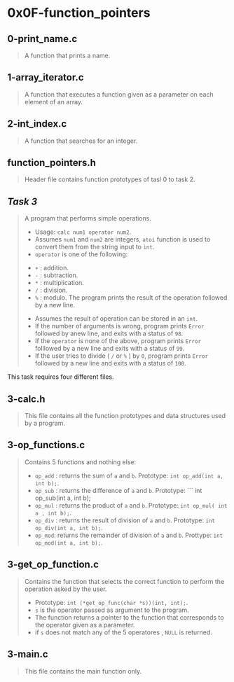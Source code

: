 # 0x0F-function_pointers

## 0-print_name.c
> A function that prints a name.
## 1-array_iterator.c
> A function that executes a function given as a parameter on each element of an array.
## 2-int_index.c
> A function that searches for an integer.
## function_pointers.h
> Header file contains function prototypes of tasl 0 to task 2.
## *Task 3*
> A program that performs simple operations.
> - Usage: ``` calc num1 operator num2 ```.
> - Assumes ``` num1 ``` and ``` num2 ``` are integers, ``` atoi ``` function is used to convert them from the string input to ``` int ```.
> - ``` operator ``` is one of the following:
> * ``` + ``` : addition.
> * ``` - ``` : subtraction.
> * ``` * ``` : multiplication.
> * ``` / ``` : division.
> * ``` % ``` : modulo.
> The program prints the result of the operation followed by a new line.
> - Assumes the result of operation can be stored in an ``` int ```.
> - If the number of arguments is wrong, program prints ``` Error ``` followed by anew line, and exits with a status of ``` 98 ```.
> - If the ``` operator ``` is none of the above, program prints ``` Error ``` folllowed by a new line and exits with a status of ``` 99 ```.
> - If the user tries to divide ( ``` / ``` or ``` % ``` ) by ``` 0 ```, program prints ``` Error ``` followed by a new line and exits with a status of ``` 100 ```.

This task requires four different files.
## 3-calc.h
> This file contains all the function prototypes and data structures used by a program.
## 3-op_functions.c
> Contains 5 functions and nothing else:
> * ``` op_add ``` : returns the sum of ``` a ``` and ``` b ```. Prototype: ``` int op_add(int a, int b); ```.
> * ``` op_sub ``` : returns the difference of ``` a ``` and ``` b ```. Prototype: ``` int op_sub(int a, int b);
> * ``` op_mul ``` : returns the product of ``` a ``` and ``` b ```. Prototype: ``` int op_mul( int a , int b); ```.
> * ``` op_div ``` : returns the result of division of ``` a ``` and ``` b ```. Prototype: ``` int op_div(int a, int b); ```.
> * ``` op_mod ```: returns the remainder of division of ``` a ``` and ``` b ```. Prottype: ``` int op_mod(int a, int b); ```.
## 3-get_op_function.c
> Contains the function that selects the correct function to perform the operation asked by the user.
> - Prototype: ``` int (*get_op_func(char *s))(int, int); ```.
> - ``` s ``` is the operator passed as argument to the program.
> - The function returns a pointer to the function that corresponds to the operator given as a parameter.
> - if ``` s ``` does not match any of the 5 operatores , ``` NULL ``` is returned.
## 3-main.c
> This file contains the main function only.

